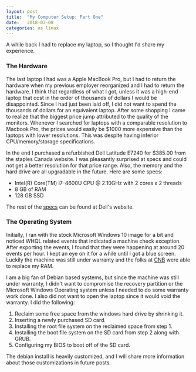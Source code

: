 ```yaml
---
layout: post
title:  "My Computer Setup: Part One"
date:   2018-03-08 
categories: os linux 
---
```

A while back I had to replace my laptop, so I thought I'd share my experience.

### The Hardware
The last laptop I had was a Apple MacBook Pro, but I had to return the hardware when my previous employer reorganized and I had to return the hardware. I think that regardless of what I got, unless it was a high-end laptop that cost in the order of thousands of dollars I would be disappointed. Since I had just been laid off, I did not want to spend the thousands of dollars for an equivalent laptop.  After some shopping I came to realize that the biggest price jump attributed to the quality of the monitors.  Whenever I searched for laptops with a comparable resolution to Macbook Pro, the prices would easily be $1000 more expensive than the laptops with lower resolutions. This was despite having inferior CPU/memory/storage specifications.

In the end I purchased a refurbished Dell Latitude E7240 for $385.00 from the staples Canada website. I was pleasantly surprised at specs and could not get a better resolution for that price range.  Also, the memory and the hard drive are all upgradable in the future.  Here are some specs:

* Intel(R) Core(TM) i7-4600U CPU @ 2.10GHz with 2 cores x 2 threads
* 8 GB of RAM
* 128 GB SSD

The rest of the [specs][specs] can be found at Dell's website.

### The Operating System

Initially, I ran with the stock Microsoft Windows 10 image for a bit and noticed WHQL related events that indicated a machine check exception. After exporting the events, I found that they were happening at around 20 events per hour.  I kept an eye on it for a while until I got a blue screen.  Luckily the machine was still under warranty and the folks at [CNB][cnb] were able to replace my RAM.

I am a big fan of Debian based systems, but since the machine was still under warranty, I didn't want to compromise the recovery partition or the Microsoft Windows Operating system unless I needed to do some warranty work done. I also did not want to open the laptop since it would void the warranty.  I did the following:

1. Reclaim some free space from the windows hard drive by shrinking it.
2. Inserting a newly purchased SD card.
3. Installing the root file system on the reclaimed space from step 1.
4. Installing the boot file system on the SD card from step 2 along with GRUB.
5. Configuring my BIOS to boot off of the SD card.

The debian install is heavily customized, and I will share more information about those customizations in future posts.

[cnb]: http://cnbcom.com
[specs]: http://www.dell.com/support/manuals/ca/en/cabsdt1/latitude-e7240-ultrabook/late7240om-v3/specifications?guid=guid-247916a5-f1d3-44b2-82b7-f14374bb9a73&lang=en-us

